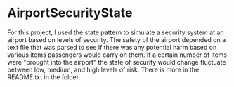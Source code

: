 # AirportSecurityState

For this project, I used the state pattern to simulate a security system at an airport based on levels of security. The safety of the airport depended on a text file that was parsed to see if there was any potential harm based on various items passengers would carry on them. If a certain number of items were "brought into the airport" the state of security would change fluctuate between low, medium, and high levels of risk. There is more in the README.txt in the folder.

